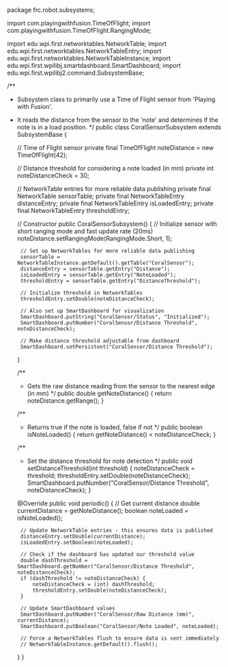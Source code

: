 package frc.robot.subsystems;

import com.playingwithfusion.TimeOfFlight;
import com.playingwithfusion.TimeOfFlight.RangingMode;

import edu.wpi.first.networktables.NetworkTable;
import edu.wpi.first.networktables.NetworkTableEntry;
import edu.wpi.first.networktables.NetworkTableInstance;
import edu.wpi.first.wpilibj.smartdashboard.SmartDashboard;
import edu.wpi.first.wpilibj2.command.SubsystemBase;

/**
 * Subsystem class to primarily use a Time of Flight sensor from 'Playing with Fusion'.
 * It reads the distance from the sensor to the 'note' and determines if the note is in a load position.
 */
public class CoralSensorSubsystem extends SubsystemBase {

    // Time of Flight sensor
    private final TimeOfFlight noteDistance = new TimeOfFlight(42);
    
    // Distance threshold for considering a note loaded (in mm)
    private int noteDistanceCheck = 30;
    
    // NetworkTable entries for more reliable data publishing
    private final NetworkTable sensorTable;
    private final NetworkTableEntry distanceEntry;
    private final NetworkTableEntry isLoadedEntry;
    private final NetworkTableEntry thresholdEntry;
    
    // Constructor
    public CoralSensorSubsystem() {
        // Initialize sensor with short ranging mode and fast update rate (20ms)
        noteDistance.setRangingMode(RangingMode.Short, 1);
        
        // Set up NetworkTables for more reliable data publishing
        sensorTable = NetworkTableInstance.getDefault().getTable("CoralSensor");
        distanceEntry = sensorTable.getEntry("Distance");
        isLoadedEntry = sensorTable.getEntry("NoteLoaded");
        thresholdEntry = sensorTable.getEntry("DistanceThreshold");
        
        // Initialize threshold in NetworkTables
        thresholdEntry.setDouble(noteDistanceCheck);
        
        // Also set up SmartDashboard for visualization
        SmartDashboard.putString("CoralSensor/Status", "Initialized");
        SmartDashboard.putNumber("CoralSensor/Distance Threshold", noteDistanceCheck);
        
        // Make distance threshold adjustable from dashboard
        SmartDashboard.setPersistent("CoralSensor/Distance Threshold");
    }

    /**
     * Gets the raw distance reading from the sensor to the nearest edge (in mm)
     */
    public double getNoteDistance() {
        return noteDistance.getRange();
    }
    
    /**
     * Returns true if the note is loaded, false if not
     */
    public boolean isNoteLoaded() {
        return getNoteDistance() < noteDistanceCheck;
    }
    
    /**
     * Set the distance threshold for note detection
     */
    public void setDistanceThreshold(int threshold) {
        noteDistanceCheck = threshold;
        thresholdEntry.setDouble(noteDistanceCheck);
        SmartDashboard.putNumber("CoralSensor/Distance Threshold", noteDistanceCheck);
    }
    
    @Override
    public void periodic() {
        // Get current distance
        double currentDistance = getNoteDistance();
        boolean noteLoaded = isNoteLoaded();
        
        // Update NetworkTable entries - this ensures data is published
        distanceEntry.setDouble(currentDistance);
        isLoadedEntry.setBoolean(noteLoaded);
        
        // Check if the dashboard has updated our threshold value
        double dashThreshold = SmartDashboard.getNumber("CoralSensor/Distance Threshold", noteDistanceCheck);
        if (dashThreshold != noteDistanceCheck) {
            noteDistanceCheck = (int) dashThreshold;
            thresholdEntry.setDouble(noteDistanceCheck);
        }
        
        // Update SmartDashboard values
        SmartDashboard.putNumber("CoralSensor/Raw Distance (mm)", currentDistance);
        SmartDashboard.putBoolean("CoralSensor/Note Loaded", noteLoaded);
        
        // Force a NetworkTables flush to ensure data is sent immediately
        // NetworkTableInstance.getDefault().flush();
    }
}